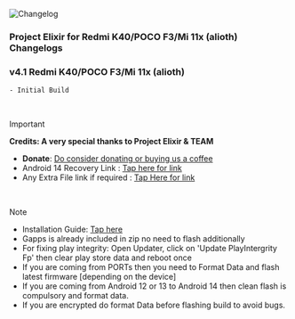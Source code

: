 ![Changelog](https://i.imgur.com/MsgqFFz.png)

### Project Elixir for Redmi K40/POCO F3/Mi 11x (alioth) Changelogs

### v4.1 Redmi K40/POCO F3/Mi 11x (alioth)

```
- Initial Build
```

<br>

> [!Important]
> **Credits: A very special thanks to Project Elixir & TEAM**
> * **Donate**: [Do consider donating or buying us a coffee](https://projectelixiros.com/donate)
> * Android 14 Recovery Link : [Tap here for link](https://projectelixiros.com/download)
> * Any Extra File link if required : [Tap Here for link](https://sourceforge.net/projects/project-elixir/files/fourteen)

<br>

> [!Note]
> * Installation Guide: [Tap here](https://projectelixiros.com/download)
> * Gapps is already included in zip no need to flash additionally
> * For fixing play integrity: Open Updater, click on 'Update PlayIntergrity Fp' then clear play store data and reboot once
> * If you are coming from PORTs then you need to Format Data and flash latest firmware [depending on the device]
> * If you are coming from Android 12 or 13 to Android 14 then clean flash is compulsory and format data.
> * If you are encrypted do format Data before flashing build to avoid bugs.
